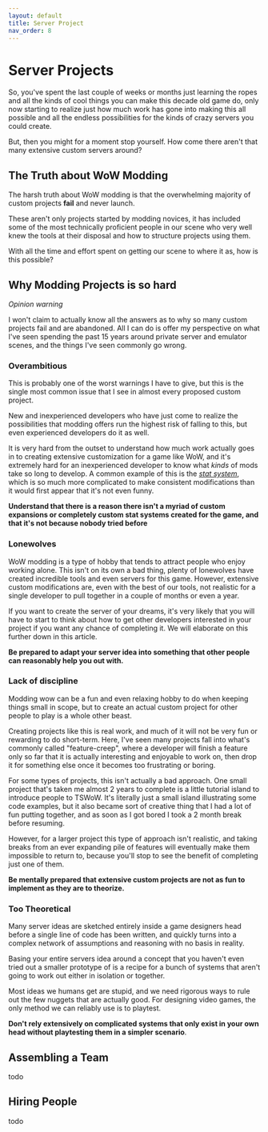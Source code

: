 ```yaml
---
layout: default
title: Server Project
nav_order: 8
---
```


# Server Projects

So, you've spent the last couple of weeks or months just learning the ropes and all the kinds of cool things you can make this decade old game do, only now starting to realize just how much work has gone into making this all possible and all the endless possibilities for the kinds of crazy servers you could create.

But, then you might for a moment stop yourself. How come there aren't that many extensive custom servers around?

## The Truth about WoW Modding

The harsh truth about WoW modding is that the overwhelming majority of custom projects **fail** and never launch.

These aren't only projects started by modding novices, it has included some of the most technically proficient people in our scene who very well knew the tools at their disposal and how to structure projects using them.

With all the time and effort spent on getting our scene to where it as, how is this possible?

## Why Modding Projects is so hard

_Opinion warning_

I won't claim to actually know all the answers as to why so many custom projects fail and are abandoned. All I can do is offer my perspective on what I've seen spending the past 15 years around private server and emulator scenes, and the things I've seen commonly go wrong.

### Overambitious

This is probably one of the worst warnings I have to give, but this is the single most common issue that I see in almost every proposed custom project.

New and inexperienced developers who have just come to realize the possibilities that modding offers run the highest risk of falling to this, but even experienced developers do it as well.

It is very hard from the outset to understand how much work actually goes in to creating extensive customization for a game like WoW, and it's extremely hard for an inexperienced developer to know what _kinds_ of mods take so long to develop. A common example of this is the [_stat system_](https://gist.github.com/ihm-tswow/74e620b8918517ade7fccc31640ee0bc), which is so much more complicated to make consistent modifications than it would first appear that it's not even funny.

**Understand that there is a reason there isn't a myriad of custom expansions or completely custom stat systems created for the game, and that it's not because nobody tried before**

### Lonewolves

WoW modding is a type of hobby that tends to attract people who enjoy working alone. This isn't on its own a bad thing, plenty of lonewolves have created incredible tools and even servers for this game. However, extensive custom modifications are, even with the best of our tools, not realistic for a single developer to pull together in a couple of months or even a year.

If you want to create the server of your dreams, it's very likely that you will have to start to think about how to get other developers interested in your project if you want any chance of completing it. We will elaborate on this further down in this article.

**Be prepared to adapt your server idea into something that other people can reasonably help you out with.**

### Lack of discipline

Modding wow can be a fun and even relaxing hobby to do when keeping things small in scope, but to create an actual custom project for other people to play is a whole other beast.

Creating projects like this is real work, and much of it will not be very fun or rewarding to do short-term. Here, I've seen many projects fall into what's commonly called "feature-creep", where a developer will finish a feature only so far that it is actually interesting and enjoyable to work on, then drop it for something else once it becomes too frustrating or boring.

For some types of projects, this isn't actually a bad approach. One small project that's taken me almost 2 years to complete is a little tutorial island to introduce people to TSWoW. It's literally just a small island illustrating some code examples, but it also became sort of creative thing that I had a lot of fun putting together, and as soon as I got bored I took a 2 month break before resuming.

However, for a larger project this type of approach isn't realistic, and taking breaks from an ever expanding pile of features will eventually make them impossible to return to, because you'll stop to see the benefit of completing just one of them.

**Be mentally prepared that extensive custom projects are not as fun to implement as they are to theorize.**

### Too Theoretical

Many server ideas are sketched entirely inside a game designers head before a single line of code has been written, and quickly turns into a complex network of assumptions and reasoning with no basis in reality.

Basing your entire servers idea around a concept that you haven't even tried out a smaller prototype of is a recipe for a bunch of systems that aren't going to work out either in isolation or together.

Most ideas we humans get are stupid, and we need rigorous ways to rule out the few nuggets that are actually good. For designing video games, the only method we can reliably use is to playtest.

**Don't rely extensively on complicated systems that only exist in your own head without playtesting them in a simpler scenario**.

## Assembling a Team

todo

## Hiring People

todo